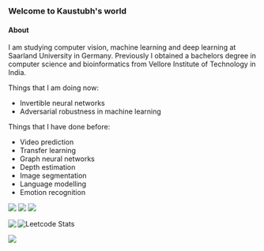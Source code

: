 ### Welcome to Kaustubh's world

#### About
I am studying computer vision, machine learning and deep learning at Saarland University in Germany.
Previously I obtained a bachelors degree in computer science and bioinformatics from Vellore Institute of Technology in India.

Things that I am doing now:
- Invertible neural networks
- Adversarial robustness in machine learning

Things that I have done before:  
- Video prediction
- Transfer learning
- Graph neural networks
- Depth estimation
- Image segmentation
- Language modelling
- Emotion recognition

<!--
**coscubes/coscubes** is a ✨ _special_ ✨ repository because its `README.md` (this file) appears on your GitHub profile.

Here are some ideas to get you started:

- 🔭 I’m currently working on 
- 🌱 I’m currently learning ...
- 👯 I’m looking to collaborate on ...
- 🤔 I’m looking for help with ...
- 💬 Ask me about ...
- 📫 How to reach me: ...
- 😄 Pronouns: He/Him
- ⚡ Fun fact: ...
-->
[![](https://img.shields.io/badge/🌐website-gray?&style=for-the-badge)](https://coscubes.github.io/)
[![](https://img.shields.io/badge/linkedin-%230077B5.svg?&style=for-the-badge&logo=linkedin&logoColor=white)](https://www.linkedin.com/in/coscubes/)
[![](https://img.shields.io/badge/googlescholar-%234285F4.svg?&style=for-the-badge&logo=google-scholar&logoColor=white)](https://scholar.google.com/citations?user=6ElPOFAAAAAJ&hl=en)

<img align="left" src="https://github-readme-stats.vercel.app/api?username=coscubes&count_private=true&show_icons=false&theme=default" />


![Leetcode Stats](https://leetcard.jacoblin.cool/sakhalkark?ext=activity?theme=dark)

<img align="left" src="https://github-readme-stats.vercel.app/api/top-langs/?username=coscubes&theme=default&show_icons=true" />


